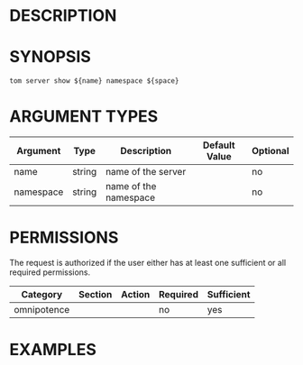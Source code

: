 # DESCRIPTION

# SYNOPSIS

```
tom server show ${name} namespace ${space}
```

# ARGUMENT TYPES

Argument | Type | Description | Default Value | Optional
 ------- | ---- | ----------- | ------------- | --------
name | string | name of the server | | no
namespace | string | name of the namespace | | no

# PERMISSIONS

The request is authorized if the user either has at least one
sufficient or all required permissions.

Category | Section | Action | Required | Sufficient
 ------- | ------- | ------ | -------- | ----------
omnipotence | | | no | yes

# EXAMPLES

```
```
